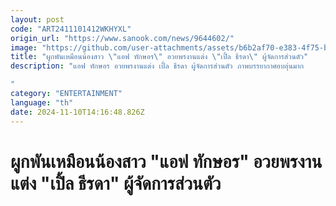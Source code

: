 ```yaml
---
layout: post
code: "ART2411101412WKHYXL"
origin_url: "https://www.sanook.com/news/9644602/"
image: "https://github.com/user-attachments/assets/b6b2af70-e383-4f75-b9fa-b498a4b890a2"
title: "ผูกพันเหมือนน้องสาว \"แอฟ ทักษอร\" อวยพรงานแต่ง \"เปิ้ล ธีรดา\" ผู้จัดการส่วนตัว"
description: "แอฟ ทักษอร อวยพรงานแต่ง เปิ้ล ธีรดา ผู้จัดการส่วนตัว ภาพบรรยากาศอบอุ่นมาก 

"
category: "ENTERTAINMENT"
language: "th"
date: 2024-11-10T14:16:48.826Z
---
```


# ผูกพันเหมือนน้องสาว "แอฟ ทักษอร" อวยพรงานแต่ง "เปิ้ล ธีรดา" ผู้จัดการส่วนตัว